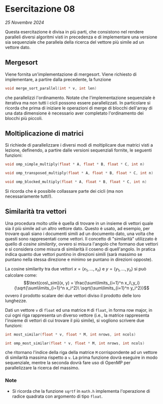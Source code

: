 # Esercitazione 08

_25 Novembre 2024_

Questa esercitazione è divisa in più parti, che consistono nel rendere paralleli diversi algoritmi visti in precedenza e di implementare una versione sia sequenziale che parallela della ricerca del vettore più simile ad un vettore dato.

## Mergesort

Viene fornita un'implementazione di mergesort. Viene richiesto di implementare, a partire dalla precedente, la funzione
```C
void merge_sort_parallel(int * v, int len)
```
che parallelizzi l'ordinamento. Notate che l'implementazione sequenziale è iterativa ma non tutti i cicli possono essere parallelizzati. In particolare si ricorda che prima di iniziare le operazioni di merge di blocchi dell'array di una data dimensione è necessario aver completato l'ordinamento dei blocchi più piccoli.

## Moltiplicazione di matrici

Si richiede di parallelizzare i diversi modi di moltiplicare due matrici visti a lezione, definendo, a partire dalle versioni sequenziali fornite, le seguenti funzioni:
```C
void omp_simple_multiply(float * A, float * B, float * C, int n)

void omp_transposed_multiply(float * A, float * B, float * C, int n)

void omp_blocked_multiply(float * A, float * B, float * C, int n)
```
Si ricorda che è possibile collassare parte dei cicli (ma non necessariamente tutti!).

## Similarità tra vettori

Una procedura molto utile è quella di trovare in un insieme di vettori quale sia il più simile ad un altro vettore dato. Questo è usato, ad esempio, per trovare quali siano i documenti simili ad un documento dato, una volta che questi sono rappresentati come vettori. Il concetto di "similarità" utilizzato è quello di _cosine similarity_, ovvero si misura l'angolo che formano due vettori e si considera come misura di similarità il coseno di quell'angolo. In pratica indica quanto due vettori puntino in direzioni simili (sarà massimo se puntano nella stessa direzione e minimo se puntano in direzioni opposte).

La cosine similarity tra due vettori $x = (x_1, \ldots, x_n)$ e $y = (y_1, \ldots, y_n)$ si può calcolare come:
$$\text{cos\_sim}(x, y) = \frac{\sum\limits_{i=1}^n x_i\,y_i}{\sqrt{\sum\limits_{i=1}^n x_i^2}\ \sqrt{\sum\limits_{i=1}^n y_i^2}}$$
ovvero il prodotto scalare dei due vettori diviso il prodotto delle loro lunghezze.

Dati un vettore ```v``` di ```float``` ed una matrice ```M``` di ```float```, in forma row major, in cui ogni riga rappresenta un diverso vettore (i.e., la matrice rappresenta l'insieme di vettori di cui trovare il più simile), si vogliono scrivere due funzioni:

```C
int most_similar(float * v, float * M, int nrows, int ncols)

int omp_most_similar(float * v, float * M, int nrows, int ncols)
```
che ritornano l'indice della riga della matrice ```M``` corrispondente ad un vettore di similarità massima rispetto a ```v```. La prima funzione dovrà eseguire in modo sequenziale, mentre la seconda dovrà fare uso di OpenMP per parallelizzare la ricerca del massimo.

### Note

- Si ricorda che la funzione ```sqrtf``` in ```math.h``` implementa l'operazione di radice quadrata con argomento di tipo ```float```.